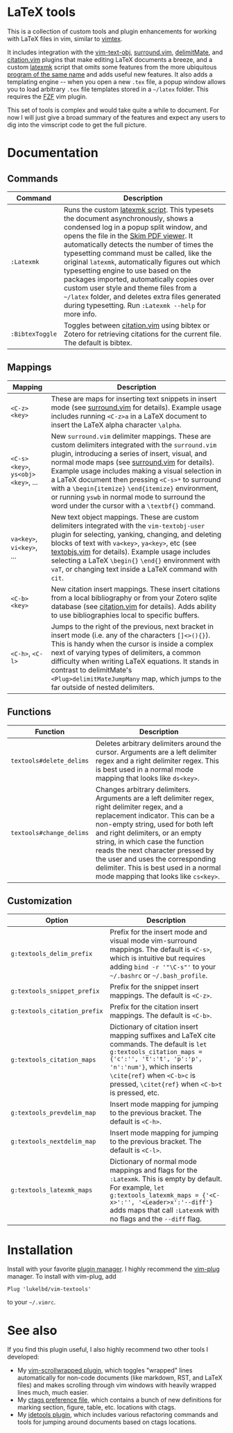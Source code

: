 # LaTeX tools
This is a collection of custom tools and plugin enhancements for working with LaTeX files in vim, similar to [vimtex](https://github.com/lervag/vimtex).

It includes integration with the [vim-text-obj](https://github.com/kana/vim-textobj-user), [surround.vim](https://github.com/tpope/vim-surround), [delimitMate](https://github.com/Raimondi/delimitMate), and [citation.vim](https://github.com/rafaqz/citation.vim) plugins that make editing LaTeX documents a breeze, and a custom [latexmk](latexmk) script that omits some features from the more ubiquitous [program of the same name](https://mg.readthedocs.io/latexmk.html) and adds useful new features. It also adds a templating engine -- when you open a new `.tex` file, a popup window allows you to load arbitrary `.tex` file templates stored in a `~/latex` folder. This requires the [FZF](https://github.com/junegunn/fzf) vim plugin.

This set of tools is complex and would take quite a while to document. For now I will just give a broad summary of the features and expect any users to dig into the vimscript code to get the full picture.

<!--
## Commands
* `:TabToggle`: Toggles `expandtab` on-and-off.
-->

<!--
## Syntax highlighting
* Added support for MATLAB, NCL, and "awk" script syntax highlighting. See
  files in the `syntax` folder.
* Added support for highlighting SLURM and PBS supercomputer directives in comments at
  the head of shell scripts. See `after/syntax/sh.vim`.
* Improved the default python and LaTeX highlighting. See
  `syntax/python.vim` and `after/syntax/tex.vim`.
* Improved comment highlighting for fortran and HTML syntax.
  See files in the `after/syntax` folder.
-->

<!--
## Filetype settings
* For most languages, added a normal mode `<C-z>` map
  for "running" the current file. See files in the `ftplugin` folder.
* For LaTeX documents, this relies on having my custom script for typesetting documents,
  `https://github.com/lukelbd/dotfiles/blob/master/vimlatex`, somewhere in your `$PATH`.
-->

# Documentation
## Commands

| Command | Description |
| ---- | ---- |
| `:Latexmk` | Runs the custom [latexmk script](latexmk). This typesets the document asynchronously, shows a condensed log in a popup split window, and opens the file in the [Skim PDF viewer](https://en.wikipedia.org/wiki/Skim_(software)). It automatically detects the number of times the typesetting command must be called, like the original `latexmk`, automatically figures out which typesetting engine to use based on the packages imported, automatically copies over custom user style and theme files from a `~/latex` folder, and deletes extra files generated during typesetting. Run `:Latexmk --help` for more info. |
| `:BibtexToggle` | Toggles between [citation.vim](https://github.com/rafaqz/citation.vim) using bibtex or Zotero for retrieving citations for the current file. The default is bibtex. |

## Mappings

| Mapping | Description |
| ---- | ---- |
| `<C-z><key>` | These are maps for inserting text snippets in insert mode (see [surround.vim](after/plugin/surround.vim) for details).  Example usage includes running `<C-z>a` in a LaTeX document to insert the LaTeX alpha character `\alpha`. |
| `<C-s><key>`, `ys<obj><key>`, ... | New `surround.vim` delimiter mappings. These are custom delimiters integrated with the `surround.vim` plugin, introducing a series of insert, visual, and normal mode maps (see [surround.vim](after/plugin/surround.vim) for details). Example usage includes making a visual selection in a LaTeX document then pressing `<C-s>*` to surround with a `\begin{itemize}` `\end{itemize}` environment, or running `yswb` in normal mode to surround the word under the cursor with a `\textbf{}` command.
| `va<key>`, `vi<key>`, ... | New text object mappings. These are custom delimiters integrated with the `vim-textobj-user` plugin for selecting, yanking, changing, and deleting blocks of text with `va<key>`, `ya<key>`, etc (see [textobjs.vim](after/plugin/textobjs.vim) for details). Example usage includes selecting a LaTeX `\begin{}` `\end{}` environment with `vaT`, or changing text inside a LaTeX command with `cit`. |
| `<C-b><key>` | New citation insert mappings. These insert citations from a local bibliography or from your Zotero sqlite database (see [citation.vim](after/plugin/citation.vim) for details). Adds ability to use bibliographies local to specific buffers. |
| `<C-h>`, `<C-l>` | Jumps to the right of the previous, next bracket in insert mode (i.e. any of the characters `[]<>(){}`). This is handy when the cursor is inside a complex next of varying types of delimiters, a common difficulty when writing LaTeX equations. It stands in contrast to delimitMate's `<Plug>delimitMateJumpMany` map, which jumps to the far outside of nested delimiters. |

## Functions
| Function | Description |
| ---- | ---- |
| `textools#delete_delims` | Deletes arbitrary delimiters around the cursor. Arguments are a left delimiter regex and a right delimiter regex. This is best used in a normal mode mapping that looks like `ds<key>`. |
| `textools#change_delims` | Changes arbitrary delimiters. Arguments are a left delimiter regex, right delimiter regex, and a replacement indicator. This can be a non-empty string, used for both left and right delimiters, or an empty string, in which case the function reads the next character pressed by the user and uses the corresponding delimiter. This is best used in a normal mode mapping that looks like `cs<key>`. |

## Customization

| Option | Description |
| ---- | ---- |
| `g:textools_delim_prefix` | Prefix for the insert mode and visual mode vim-surround mappings. The default is `<C-s>`, which is intuitive but requires adding `bind -r '"\C-s"'` to your `~/.bashrc` or `~/.bash_profile`. |
| `g:textools_snippet_prefix` | Prefix for the snippet insert mappings. The default is `<C-z>`. |
| `g:textools_citation_prefix` | Prefix for the citation insert mappings. The default is `<C-b>`. |
| `g:textools_citation_maps` | Dictionary of citation insert mapping suffixes and LaTeX cite commands. The default is `let g:textools_citation_maps = {'c':'', 't':'t', 'p':'p', 'n':'num'}`, which inserts `\cite{ref}` when `<C-b>c` is pressed, `\citet{ref}` when `<C-b>t` is pressed, etc. |
| `g:textools_prevdelim_map` | Insert mode mapping for jumping to the previous bracket. The default is `<C-h>`. |
| `g:textools_nextdelim_map` | Insert mode mapping for jumping to the previous bracket. The default is `<C-l>`. |
| `g:textools_latexmk_maps` | Dictionary of normal mode mappings and flags for the `:Latexmk`. This is empty by default. For example, `let g:textools_latexmk_maps = {'<C-x>':'', '<Leader>x':'--diff'}` adds maps that call `:Latexmk` with no flags and the `--diff` flag. |

# Installation
Install with your favorite [plugin manager](https://vi.stackexchange.com/questions/388/what-is-the-difference-between-the-vim-plugin-managers).
I highly recommend the [vim-plug](https://github.com/junegunn/vim-plug) manager. To install with vim-plug, add
```
Plug 'lukelbd/vim-textools'
```
to your `~/.vimrc`.

# See also
If you find this plugin useful, I also highly recommend
two other tools I developed:

* My [vim-scrollwrapped plugin](https://github.com/lukelbd/vim-scrollwrapped), which toggles "wrapped" lines automatically for non-code documents (like markdown, RST, and LaTeX files) and makes scrolling through vim windows with heavily wrapped lines much, much easier.
* My [ctags preference file](https://github.com/lukelbd/dotfiles/blob/master/.ctags), which contains a bunch of new definitions for marking section, figure, table, etc. locations with ctags.
* My [idetools plugin](https://github.com/lukelbd/vim-idetools), which includes various refactoring commands and tools for jumping around documents based on ctags locations.

